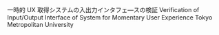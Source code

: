 一時的 UX 取得システムの入出力インタフェ―スの検証
Verification of Input/Output Interface of System for Momentary User Experience
Tokyo Metropolitan University

